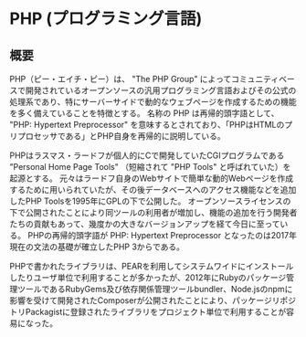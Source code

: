 # PHP (プログラミング言語)


<WikipediaCitation
  language="ja"
  title="PHP (プログラミング言語)"
  access="2023/06/16"
  version="95482927"
/>


## 概要

PHP（ピー・エイチ・ピー）は、 "The PHP Group" によってコミュニティベースで開発されているオープンソースの汎用プログラミング言語およびその公式の処理系であり、特にサーバーサイドで動的なウェブページを作成するための機能を多く備えていることを特徴とする。
名称の PHP は再帰的頭字語として、 "PHP: Hypertext Preprocessor" を意味するとされており、「PHPはHTMLのプリプロセッサである」とPHP自身を再帰的に説明している。

PHPはラスマス・ラードフが個人的にCで開発していたCGIプログラムである "Personal Home Page Tools" （短縮されて "PHP Tools" と呼ばれていた）を起源とする。
元々はラードフ自身のWebサイトで簡単な動的Webページを作成するために用いられていたが、その後データベースへのアクセス機能などを追加したPHP Toolsを1995年にGPLの下で公開した。
オープンソースライセンスの下で公開されたことにより同ツールの利用者が増加し、機能の追加を行う開発者たちの貢献もあって、幾度かの大きなバージョンアップを経て今日に至っている。
PHPの再帰的頭字語が PHP: Hypertext Preprocessor となったのは2017年現在の文法の基礎が確立したPHP 3からである。

PHPで書かれたライブラリは、PEARを利用してシステムワイドにインストールしたりユーザ単位で利用することが多かったが、2012年にRubyのパッケージ管理ツールであるRubyGems及び依存関係管理ツールbundler、Node.jsのnpmに影響を受けて開発されたComposerが公開されたことにより、パッケージリポジトリPackagistに登録されたライブラリをプロジェクト単位で利用することが容易になった。
